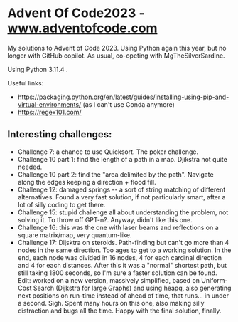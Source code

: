 # Advent Of Code2023 - www.adventofcode.com

My solutions to Advent of Code 2023. Using Python again this year, but no longer with GitHub copilot. As usual, co-opeting with MgTheSilverSardine.

Using Python 3.11.4 .

Useful links:

- https://packaging.python.org/en/latest/guides/installing-using-pip-and-virtual-environments/ (as I can't use Conda anymore)
- https://regex101.com/

## Interesting challenges:

- Challenge 7: a chance to use Quicksort. The poker challenge.
- Challenge 10 part 1: find the length of a path in a map. Djikstra not quite needed.
- Challenge 10 part 2: find the "area delimited by the path". Navigate along the edges keeping a direction + flood fill.
- Challenge 12: damaged springs -- a sort of string matching of different alternatives. Found a very fast solution, if not particularly smart, after a lot of silly coding to get there.
- Challenge 15: stupid challenge all about understanding the problem, not solving it. To throw off GPT-n?. Anyway, didn't like this one. 
- Challenge 16: this was the one with laser beams and reflections on a square matrix/map, very quantum-like.
- Challenge 17: Dijsktra on steroids. Path-finding but can't go more than 4 nodes in the same direction. Too ages to get to a working solution. In the end, each node was divided in 16 nodes, 4 for each cardinal direction and 4 for each distances. After this it was a "normal" shortest path, but still taking 1800 seconds, so I'm sure a faster solution can be found. Edit: worked on a new version, massively simplified, based on Uniform-Cost Search (Dijkstra for large Graphs) and using heapq, also generating next positions on run-time instead of ahead of time, that runs... in under a second. Sigh. Spent many hours on this one, also making silly distraction and bugs all the time. Happy with the final solution, finally.


